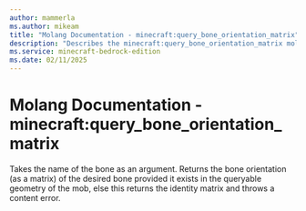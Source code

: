 ```yaml
---
author: mammerla
ms.author: mikeam
title: "Molang Documentation - minecraft:query_bone_orientation_matrix"
description: "Describes the minecraft:query_bone_orientation_matrix molang"
ms.service: minecraft-bedrock-edition
ms.date: 02/11/2025 
---
```


# Molang Documentation - minecraft:query_bone_orientation_matrix

Takes the name of the bone as an argument. Returns the bone orientation (as a matrix) of the desired bone provided it exists in the queryable geometry of the mob, else this returns the identity matrix and throws a content error.

